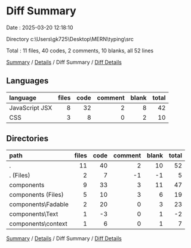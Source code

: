 # Diff Summary

Date : 2025-03-20 12:18:10

Directory c:\\Users\\gk725\\Desktop\\MERN\\typing\\src

Total : 11 files,  40 codes, 2 comments, 10 blanks, all 52 lines

[Summary](results.md) / [Details](details.md) / Diff Summary / [Diff Details](diff-details.md)

## Languages
| language | files | code | comment | blank | total |
| :--- | ---: | ---: | ---: | ---: | ---: |
| JavaScript JSX | 8 | 32 | 2 | 8 | 42 |
| CSS | 3 | 8 | 0 | 2 | 10 |

## Directories
| path | files | code | comment | blank | total |
| :--- | ---: | ---: | ---: | ---: | ---: |
| . | 11 | 40 | 2 | 10 | 52 |
| . (Files) | 2 | 7 | -1 | -1 | 5 |
| components | 9 | 33 | 3 | 11 | 47 |
| components (Files) | 5 | 10 | 3 | 6 | 19 |
| components\\Fadable | 2 | 20 | 0 | 3 | 23 |
| components\\Text | 1 | -3 | 0 | 1 | -2 |
| components\\context | 1 | 6 | 0 | 1 | 7 |

[Summary](results.md) / [Details](details.md) / Diff Summary / [Diff Details](diff-details.md)
